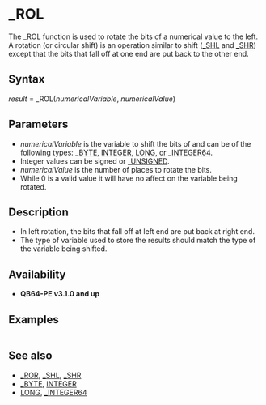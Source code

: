 # _ROL

The _ROL function is used to rotate the bits of a numerical value to the left. A rotation (or circular shift) is an operation similar to shift ([_SHL](_SHL.md) and [_SHR](_SHR.md)) except that the bits that fall off at one end are put back to the other end.

  

## Syntax

*result* = _ROL(*numericalVariable*, *numericalValue*)
  

## Parameters

* *numericalVariable* is the variable to shift the bits of and can be of the following types: [_BYTE](_BYTE.md), [INTEGER](INTEGER.md), [LONG](LONG.md), or [_INTEGER64](_INTEGER64.md).
* Integer values can be signed or [_UNSIGNED](_UNSIGNED.md).
* *numericalValue* is the number of places to rotate the bits.
* While 0 is a valid value it will have no affect on the variable being rotated.

  

## Description

* In left rotation, the bits that fall off at left end are put back at right end.
* The type of variable used to store the results should match the type of the variable being shifted.

  

## Availability

* **QB64-PE v3.1.0 and up**

  

## Examples

``` [OPTION _EXPLICIT](OPTION _EXPLICIT.md)  [DIM](DIM.md) a [AS](AS.md) [_UNSIGNED](_UNSIGNED.md) [_BYTE](_BYTE.md) [DIM](DIM.md) b [AS](AS.md) [_UNSIGNED](_UNSIGNED.md) [INTEGER](INTEGER.md) [DIM](DIM.md) c [AS](AS.md) [_UNSIGNED](_UNSIGNED.md) [LONG](LONG.md) [DIM](DIM.md) d [AS](AS.md) [_UNSIGNED](_UNSIGNED.md) [_INTEGER64](_INTEGER64.md)  a = &B11110000 b = &B1111111100000000 c = &B11111111111111110000000000000000 d = &B1111111111111111111111111111111100000000000000000000000000000000  [DO](DO.md)     a = _ROL(a, 1)     b = _ROL(b, 1)     c = _ROL(c, 1)     d = _ROL(d, 1)      [LOCATE](LOCATE.md) 1, 1: [PRINT](PRINT.md) [RIGHT$](RIGHT$.md)([STRING$](STRING$.md)(8, "0") + [_BIN$](_BIN$.md)(a), 8);     [LOCATE](LOCATE.md) 2, 1: [PRINT](PRINT.md) [RIGHT$](RIGHT$.md)([STRING$](STRING$.md)(16, "0") + [_BIN$](_BIN$.md)(b), 16);     [LOCATE](LOCATE.md) 3, 1: [PRINT](PRINT.md) [RIGHT$](RIGHT$.md)([STRING$](STRING$.md)(32, "0") + [_BIN$](_BIN$.md)(c), 32);     [LOCATE](LOCATE.md) 4, 1: [PRINT](PRINT.md) [RIGHT$](RIGHT$.md)([STRING$](STRING$.md)(64, "0") + [_BIN$](_BIN$.md)(d), 64);      [_LIMIT](_LIMIT.md) 15 [LOOP](LOOP.md) [WHILE](WHILE.md) [_KEYHIT](_KEYHIT.md) <> 27  
```

  

## See also

* [_ROR](_ROR.md), [_SHL](_SHL.md), [_SHR](_SHR.md)
* [_BYTE](_BYTE.md), [INTEGER](INTEGER.md)
* [LONG](LONG.md), [_INTEGER64](_INTEGER64.md)

  
